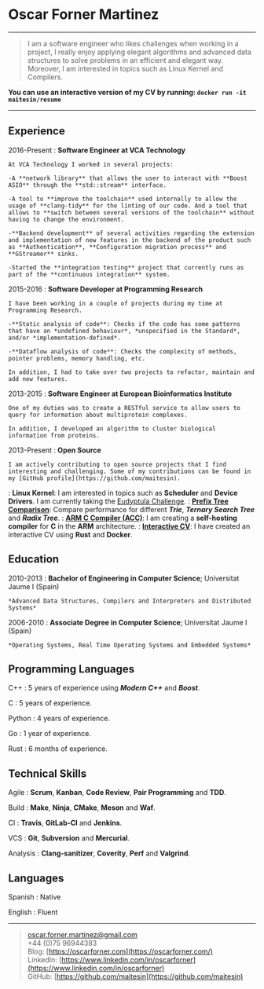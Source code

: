 Oscar Forner Martinez
============

----

>  I am a software engineer who likes challenges when working in a project, I really enjoy applying elegant algorithms and advanced data structures to solve problems in an efficient and elegant way. Moreover, I am interested in topics such as Linux Kernel and Compilers.

**You can use an interactive version of my CV by running: `docker run -it maitesin/resume`**

----

Experience
----------

2016-Present
:   **Software Engineer at VCA Technology**

    At VCA Technology I worked in several projects:

    -A **network library** that allows the user to interact with **Boost ASIO** through the **std::stream** interface.

    -A tool to **improve the toolchain** used internally to allow the usage of **clang-tidy** for the linting of our code. And a tool that allows to **switch between several versions of the toolchain** without having to change the environment.

    -**Backend development** of several activities regarding the extension and implementation of new features in the backend of the product such as **Authentication**, **Configuration migration process** and **GStreamer** sinks.

    -Started the **integration testing** project that currently runs as part of the **continuous integration** system.

2015-2016
:   **Software Developer at Programming Research**

    I have been working in a couple of projects during my time at Programming Research.

    -**Static analysis of code**: Checks if the code has some patterns that have an *undefined behaviour*, *unspecified in the Standard*, and/or *implementation-defined*.

    -**Dataflow analysis of code**: Checks the complexity of methods, pointer problems, memory handling, etc.

    In addition, I had to take over two projects to refactor, maintain and add new features.

2013-2015
:   **Software Engineer at European Bioinformatics Institute**

    One of my duties was to create a RESTful service to allow users to query for information about multiprotein complexes.

    In addition, I developed an algorithm to cluster biological information from proteins.

2013-Present
:   **Open Source**

    I am actively contributing to open source projects that I find interesting and challenging. Some of my contributions can be found in my [GitHub profile](https://github.com/maitesin).

:    **Linux Kernel**: I am interested in topics such as **Scheduler** and **Device Drivers**. I am currently taking the [Eudyptula Challenge](http://eudyptula-challenge.org/).
:    **[Prefix Tree Comparison](https://github.com/maitesin/tries)**: Compare performance for different ***Trie***, ***Ternary Search Tree*** and ***Radix Tree***.
:    **[ARM C Compiler (ACC)](https://github.com/maitesin/acc)**: I am creating a **self-hosting compiler** for **C** in the **ARM** architecture.
:    **[Interactive CV](https://github.com/maitesin/rust-cv)**: I have created an interactive CV using **Rust** and **Docker**.

[comment]: # (Courses)

[comment]: # (April 2016:   **LFD331: Developing Linux Device Drivers**; Linux Foundation)

[comment]: # (March 2016:   **LFD320: Linux Kernel Internals and Debugging**; Linux Foundation)

[comment]: # (August 2015:   **Agile for developers**; Accelebrate)

[comment]: # (November 2014:   **Algorithms, Part II**; Coursera, Princeton University)

[comment]: # (September 2014:   **Algorithms, Part I**; Coursera, Princeton University)


Education
---------

2010-2013
:   **Bachelor of Engineering in Computer Science**; Universitat Jaume I (Spain)

    *Advanced Data Structures, Compilers and Interpreters and Distributed Systems*

2006-2010
:   **Associate Degree in Computer Science**; Universitat Jaume I (Spain)

    *Operating Systems, Real Time Operating Systems and Embedded Systems*


Programming Languages
--------------------

C++
:   5 years of experience using ***Modern C++*** and ***Boost***.

C
:   5 years of experience.

Python
:   4 years of experience.

Go
:   1 year of experience.

Rust
:   6 months of experience.

Technical Skills
----------------

Agile
:   **Scrum**, **Kanban**, **Code Review**, **Pair Programming** and **TDD**.

Build
:   **Make**, **Ninja**, **CMake**, **Meson** and **Waf**.

CI
:   **Travis**, **GitLab-CI** and **Jenkins**.

VCS
:   **Git**, **Subversion** and **Mercurial**.

Analysis
:   **Clang-sanitizer**, **Coverity**, **Perf** and **Valgrind**.

Languages
---------
Spanish
:   Native

English
:   Fluent

----

> <oscar.forner.martinez@gmail.com> \
> +44 (0)75 96944383 \
> Blog: [https://oscarforner.com](https://oscarforner.com/) \
> LinkedIn: [https://www.linkedin.com/in/oscarforner](https://www.linkedin.com/in/oscarforner) \
> GitHub: [https://github.com/maitesin](https://github.com/maitesin)
